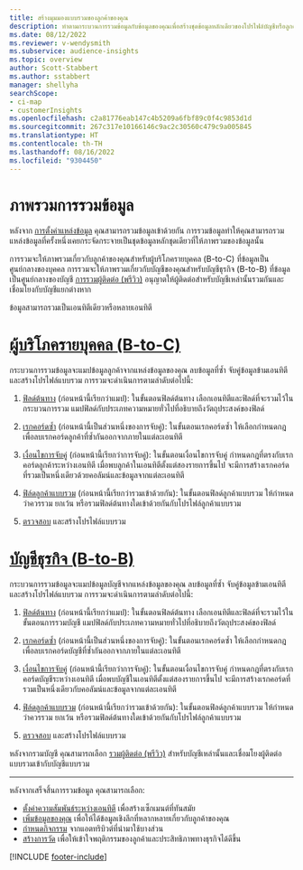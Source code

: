 ```yaml
---
title: สร้างมุมมองแบบรวมของลูกค้าของคุณ
description: ทำตามกระบวนการรวมข้อมูลกับข้อมูลของคุณเพื่อสร้างชุดข้อมูลหลักเดียวของโปรไฟล์บัญชีหรือลูกค้า
ms.date: 08/12/2022
ms.reviewer: v-wendysmith
ms.subservice: audience-insights
ms.topic: overview
author: Scott-Stabbert
ms.author: sstabbert
manager: shellyha
searchScope:
- ci-map
- customerInsights
ms.openlocfilehash: c2a81776eab147c4b5209a6fbf89c0f4c9853d1d
ms.sourcegitcommit: 267c317e10166146c9ac2c30560c479c9a005845
ms.translationtype: HT
ms.contentlocale: th-TH
ms.lasthandoff: 08/16/2022
ms.locfileid: "9304450"
---
```

# <a name="data-unification-overview"></a>ภาพรวมการรวมข้อมูล

หลังจาก [การตั้งค่าแหล่งข้อมูล](data-sources.md) คุณสามารถรวมข้อมูลเข้าด้วยกัน การรวมข้อมูลทำให้คุณสามารถรวมแหล่งข้อมูลที่ครั้งหนึ่งเคยกระจัดกระจายเป็นชุดข้อมูลหลักชุดเดียวที่ให้ภาพรวมของข้อมูลนั้น

การรวมจะให้ภาพรวมเกี่ยวกับลูกค้าของคุณสำหรับผู้บริโภครายบุคคล (B-to-C) ที่ข้อมูลเป็นศูนย์กลางของบุคคล การรวมจะให้ภาพรวมเกี่ยวกับบัญชีของคุณสำหรับบัญชีธุรกิจ (B-to-B) ที่ข้อมูลเป็นศูนย์กลางของบัญชี [การรวมผู้ติดต่อ (พรีวิว)](data-unification-contacts.md) อนุญาตให้ผู้ติดต่อสำหรับบัญชีเหล่านั้นรวมกันและเชื่อมโยงกับบัญชีแยกต่างหาก

ข้อมูลสามารถรวมเป็นเอนทิตีเดียวหรือหลายเอนทิตี

# <a name="individual-consumers-b-to-c"></a>[ผู้บริโภครายบุคคล (B-to-C)](#tab/b2c)

กระบวนการรวมข้อมูลจะแมปข้อมูลลูกค้าจากแหล่งข้อมูลของคุณ ลบข้อมูลที่ซ้ำ จับคู่ข้อมูลข้ามเอนทิตี และสร้างโปรไฟล์แบบรวม การรวมจะดำเนินการตามลำดับต่อไปนี้:

1. [ฟิลด์ต้นทาง](map-entities.md) (ก่อนหน้านี้เรียกว่าแมป): ในขั้นตอนฟิลด์ต้นทาง เลือกเอนทิตีและฟิลด์ที่จะรวมไว้ในกระบวนการรวม แมปฟิลด์กับประเภทความหมายทั่วไปที่อธิบายถึงวัตถุประสงค์ของฟิลด์

1. [เรกคอร์ดซ้ำ](remove-duplicates.md) (ก่อนหน้านี้เป็นส่วนหนึ่งของการจับคู่): ในขั้นตอนเรกคอร์ดซ้ำ ให้เลือกกำหนดกฎเพื่อลบเรกคอร์ดลูกค้าที่ซ้ำกันออกจากภายในแต่ละเอนทิตี

1. [เงื่อนไขการจับคู่](match-entities.md) (ก่อนหน้านี้เรียกว่าการจับคู่): ในขั้นตอนเงื่อนไขการจับคู่ กำหนดกฎที่ตรงกับเรกคอร์ดลูกค้าระหว่างเอนทิตี เมื่อพบลูกค้าในเอนทิตีตั้งแต่สองรายการขึ้นไป จะมีการสร้างเรกคอร์ดที่รวมเป็นหนึ่งเดียวด้วยคอลัมน์และข้อมูลจากแต่ละเอนทิตี

1. [ฟิล์ดลูกค้าแบบรวม](merge-entities.md) (ก่อนหน้านี้เรียกว่ารวมเข้าด้วยกัน): ในขั้นตอนฟิลด์ลูกค้าแบบรวม ให้กำหนดว่าควรรวม ยกเว้น หรือรวมฟิลด์ต้นทางใดเข้าด้วยกันกับโปรไฟล์ลูกค้าแบบรวม  

1. [ตรวจสอบ](review-unification.md) และสร้างโปรไฟล์แบบรวม

# <a name="business-accounts-b-to-b"></a>[บัญชีธุรกิจ (B-to-B)](#tab/b2b)

กระบวนการรวมข้อมูลจะแมปข้อมูลบัญชีจากแหล่งข้อมูลของคุณ ลบข้อมูลที่ซ้ำ จับคู่ข้อมูลข้ามเอนทิตี และสร้างโปรไฟล์แบบรวม การรวมจะดำเนินการตามลำดับต่อไปนี้:

1. [ฟิลด์ต้นทาง](map-entities.md) (ก่อนหน้านี้เรียกว่าแมป): ในขั้นตอนฟิลด์ต้นทาง เลือกเอนทิตีและฟิลด์ที่จะรวมไว้ในขั้นตอนการรวมบัญชี แมปฟิลด์กับประเภทความหมายทั่วไปที่อธิบายถึงวัตถุประสงค์ของฟิลด์

1. [เรกคอร์ดซ้ำ](remove-duplicates.md) (ก่อนหน้านี้เป็นส่วนหนึ่งของการจับคู่): ในขั้นตอนเรกคอร์ดซ้ำ ให้เลือกกำหนดกฎเพื่อลบเรกคอร์ดบัญชีที่ซ้ำกันออกจากภายในแต่ละเอนทิตี

1. [เงื่อนไขการจับคู่](match-entities.md) (ก่อนหน้านี้เรียกว่าการจับคู่): ในขั้นตอนเงื่อนไขการจับคู่ กำหนดกฎที่ตรงกับเรกคอร์ดบัญชีระหว่างเอนทิตี เมื่อพบบัญชีในเอนทิตีตั้งแต่สองรายการขึ้นไป จะมีการสร้างเรกคอร์ดที่รวมเป็นหนึ่งเดียวกับคอลัมน์และข้อมูลจากแต่ละเอนทิตี

1. [ฟิล์ดลูกค้าแบบรวม](merge-entities.md) (ก่อนหน้านี้เรียกว่ารวมเข้าด้วยกัน): ในขั้นตอนฟิลด์ลูกค้าแบบรวม ให้กำหนดว่าควรรวม ยกเว้น หรือรวมฟิลด์ต้นทางใดเข้าด้วยกันกับโปรไฟล์ลูกค้าแบบรวม  

1. [ตรวจสอบ](review-unification.md) และสร้างโปรไฟล์แบบรวม

หลังจากรวมบัญชี คุณสามารถเลือก [รวมผู้ติดต่อ (พรีวิว)](data-unification-contacts.md) สำหรับบัญชีเหล่านั้นและเชื่อมโยงผู้ติดต่อแบบรวมเข้ากับบัญชีแบบรวม

---

หลังจากเสร็จสิ้นการรวมข้อมูล คุณสามารถเลือก:

- [ตั้งค่าความสัมพันธ์ระหว่างเอนทิตี](relationships.md) เพื่อสร้างเซ็กเมนต์ที่ทันสมัย
- [เพิ่มข้อมูลของคุณ](enrichment-hub.md) เพื่อให้ได้ข้อมูลเชิงลึกที่หลากหลายเกี่ยวกับลูกค้าของคุณ
- [กำหนดกิจกรรม](activities.md) จากแอตทริบิวต์ที่นำมาใช้บางส่วน
- [สร้างการวัด](measures.md) เพื่อให้เข้าใจพฤติกรรมของลูกค้าและประสิทธิภาพทางธุรกิจได้ดีขึ้น

[!INCLUDE [footer-include](includes/footer-banner.md)]
